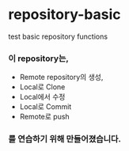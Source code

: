 # repository-basic
test basic repository functions

### 이 repository는,
* Remote repository의 생성,
* Local로 Clone
* Local에서 수정
* Local로 Commit
* Remote로 push
### 를 연습하기 위해 만들어졌습니다.
